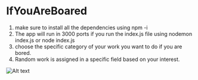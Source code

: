 ﻿# IfYouAreBoared
1. make sure to install all the dependencies using npm -i
2. The app will run in 3000 ports if you run the index.js file using nodemon index.js or node index.js
3. choose the specific category of your work you want to do if you are bored.
4. Random work is assigned in a specific field based on your interest.

![Alt text]([http://full/path/to](https://github.com/parshalchitrakar/IfYouAreBoared/edit/main)https://github.com/parshalchitrakar/IfYouAreBoared/edit/main/output.png "Optional title")


